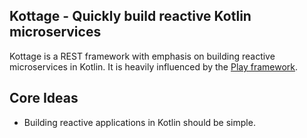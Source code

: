 ## Kottage - Quickly build reactive Kotlin microservices
Kottage is a REST framework with emphasis on building reactive microservices in Kotlin. It is heavily influenced by 
the [Play framework](https://playframework.com/).

## Core Ideas
* Building reactive applications in Kotlin should be simple.


